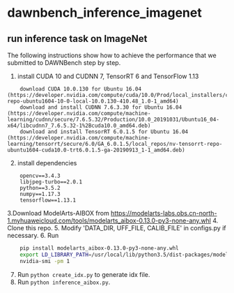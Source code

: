# dawnbench_inference_imagenet
## run inference task on ImageNet

The following instructions show how to achieve the performance that we submitted to DAWNBench step by step.
1. install CUDA 10 and CUDNN 7, TensorRT 6 and TensorFlow 1.13
```
    download CUDA 10.0.130 for Ubuntu 16.04  (https://developer.nvidia.com/compute/cuda/10.0/Prod/local_installers/cuda-repo-ubuntu1604-10-0-local-10.0.130-410.48_1.0-1_amd64)
    download and install CUDNN 7.6.3.30 for Ubuntu 16.04 (https://developer.nvidia.com/compute/machine-learning/cudnn/secure/7.6.5.32/Production/10.0_20191031/Ubuntu16_04-x64/libcudnn7_7.6.5.32-1%2Bcuda10.0_amd64.deb)
    download and install TensorRT 6.0.1.5 for Ubuntu 16.04 (https://developer.nvidia.com/compute/machine-learning/tensorrt/secure/6.0/GA_6.0.1.5/local_repos/nv-tensorrt-repo-ubuntu1604-cuda10.0-trt6.0.1.5-ga-20190913_1-1_amd64.deb)
```
2. install dependencies
```
	opencv==3.4.3
	libjpeg-turbo==2.0.1
	python==3.5.2 
	numpy==1.17.3 
	tensorflow==1.13.1 
```
3.Download ModelArts-AIBOX from https://modelarts-labs.obs.cn-north-1.myhuaweicloud.com/tools/modelarts_aibox-0.13.0-py3-none-any.whl
4. Clone this repo. 
5. Modify 'DATA_DIR, UFF_FILE, CALIB_FILE' in configs.py if necessary.
6. Run
```bash
	pip install modelarts_aibox-0.13.0-py3-none-any.whl
	export LD_LIBRARY_PATH=/usr/local/lib/python3.5/dist-packages/modelarts/aibox:/usr/local/lib/python3.5/dist-packages/modelarts/aibox/operator/:/usr/local/cuda/lib64/:${LD_LIBRARY_PATH}
	nvidia-smi -pm 1
```
7. Run `python create_idx.py` to generate idx file. 
8. Run `python inference_aibox.py`.
